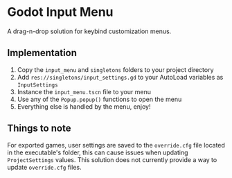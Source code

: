 # Godot Input Menu
A drag-n-drop solution for keybind customization menus.

## Implementation
1. Copy the `input_menu` and `singletons` folders to your project directory
2. Add `res://singletons/input_settings.gd` to your AutoLoad variables as `InputSettings`
3. Instance the `input_menu.tscn` file to your menu
4. Use any of the `Popup.popup()` functions to open the menu
5. Everything else is handled by the menu, enjoy!

## Things to note
For exported games, user settings are saved to the `override.cfg` file located in the executable's folder, this can cause issues when updating `ProjectSettings` values. This solution does not currently provide a way to update `override.cfg` files.
